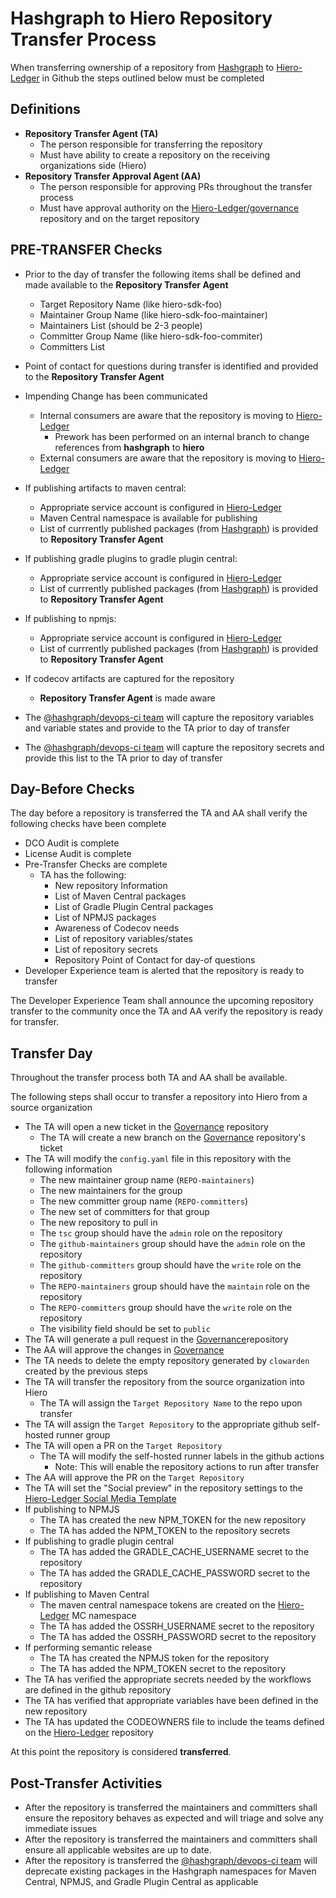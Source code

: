 # Hashgraph to Hiero Repository Transfer Process

When transferring ownership of a repository from [Hashgraph][hashgraph] to [Hiero-Ledger][hiero] in Github the steps outlined below must be completed

## Definitions

- **Repository Transfer Agent (TA)** 
  - The person responsible for transferring the repository
  - Must have ability to create a repository on the receiving organizations side (Hiero)
- **Repository Transfer Approval Agent (AA)**
  - The person responsible for approving PRs throughout the transfer process
  - Must have approval authority on the [Hiero-Ledger/governance][governance] repository and on the target repository

## PRE-TRANSFER Checks

- Prior to the day of transfer the following items shall be defined and made available to the **Repository Transfer Agent**
  - Target Repository Name (like hiero-sdk-foo)
  - Maintainer Group Name (like hiero-sdk-foo-maintainer)
  - Maintainers List (should be 2-3 people)
  - Committer Group Name (like hiero-sdk-foo-commiter)
  - Committers List

- Point of contact for questions during transfer is identified and provided to the **Repository Transfer Agent**

- Impending Change has been communicated
  - Internal consumers are aware that the repository is moving to [Hiero-Ledger][hiero]
    - Prework has been performed on an internal branch to change references from **hashgraph** to **hiero**
  - External consumers are aware that the repository is moving to [Hiero-Ledger][hiero]
 
- If publishing artifacts to maven central:
  - Appropriate service account is configured in [Hiero-Ledger][hiero]
  - Maven Central namespace is available for publishing
  - List of currrently published packages (from [Hashgraph][hashgraph]) is provided to **Repository Transfer Agent**
- If publishing gradle plugins to gradle plugin central:
  - Appropriate service account is configured in [Hiero-Ledger][hiero]
  - List of currrently published packages (from [Hashgraph][hashgraph]) is provided to **Repository Transfer Agent**
- If publishing to npmjs:
  - Appropriate service account is configured in [Hiero-Ledger][hiero]
  - List of currrently published packages (from [Hashgraph][hashgraph]) is provided to **Repository Transfer Agent**
- If codecov artifacts are captured for the repository
  - **Repository Transfer Agent** is made aware

- The [@hashgraph/devops-ci team][devops-ci] will capture the repository variables and variable states and provide to
  the TA prior to day of transfer
- The [@hashgraph/devops-ci team][devops-ci] will capture the repository secrets and provide this list to the TA prior
  to day of transfer

## Day-Before Checks

The day before a repository is transferred the TA and AA shall verify the following checks have been complete

- DCO Audit is complete
- License Audit is complete
- Pre-Transfer Checks are complete
  - TA has the following:
    - New repository Information
    - List of Maven Central packages
    - List of Gradle Plugin Central packages
    - List of NPMJS packages
    - Awareness of Codecov needs
    - List of repository variables/states
    - List of repository secrets
    - Repository Point of Contact for day-of questions
- Developer Experience team is alerted that the repository is ready to transfer

The Developer Experience Team shall announce the upcoming repository transfer to the community once the TA and AA verify
the repository is ready for transfer.

## Transfer Day

Throughout the transfer process both TA and AA shall be available.

The following steps shall occur to transfer a repository into Hiero from a source organization

- The TA will open a new ticket in the [Governance][governance] repository
  - The TA will create a new branch on the [Governance][governance] repository's ticket
- The TA will modify the `config.yaml` file in this repository with the following information
  - The new maintainer group name (`REPO-maintainers`)
  - The new maintainers for the group
  - The new committer group name (`REPO-committers`)
  - The new set of committers for that group
  - The new repository to pull in
  - The `tsc` group should have the `admin` role on the repository
  - The `github-maintainers` group should have the `admin` role on the repository
  - The `github-committers` group should have the `write` role on the repository
  - The `REPO-maintainers` group should have the `maintain` role on the repository
  - The `REPO-committers` group should have the `write` role on the repository
  - The visibility field should be set to `public`
- The TA will generate a pull request in the [Governance][governance]repository
- The AA will approve the changes in [Governance][governance]
- The TA needs to delete the empty repository generated by `clowarden` created by the previous steps
- The TA will transfer the repository from the source organization into Hiero
  - The TA will assign the `Target Repository Name` to the repo upon transfer
- The TA will assign the `Target Repository` to the appropriate github self-hosted runner group
- The TA will open a PR on the `Target Repository`
  - The TA will modify the self-hosted runner labels in the github actions
    - Note: This will enable the repository actions to run after transfer
- The AA will approve the PR on the `Target Repository`
- The TA will set the "Social preview" in the repository settings to the
  [Hiero-Ledger Social Media Template](https://github.com/hiero-ledger/.github/blob/main/resources/social-media-template.png)
- If publishing to NPMJS
  - The TA has created the new NPM_TOKEN for the new repository
  - The TA has added the NPM_TOKEN to the repository secrets
- If publishing to gradle plugin central
  - The TA has added the GRADLE_CACHE_USERNAME secret to the repository
  - The TA has added the GRADLE_CACHE_PASSWORD secret to the repository
- If publishing to Maven Central
  - The maven central namespace tokens are created on the [Hiero-Ledger][hiero] MC namespace
  - The TA has added the OSSRH_USERNAME secret to the repository
  - The TA has added the OSSRH_PASSWORD secret to the repository
- If performing semantic release
  - The TA has created the NPMJS token for the repository
  - The TA has added the NPM_TOKEN secret to the repository
- The TA has verified the appropriate secrets needed by the workflows are defined in the github repository
- The TA has verified that appropriate variables have been defined in the new repository
- The TA has updated the CODEOWNERS file to include the teams defined on the [Hiero-Ledger][hiero] repository

At this point the repository is considered **transferred**.

## Post-Transfer Activities

- After the repository is transferred the maintainers and committers shall ensure the repository behaves
  as expected and will triage and solve any immediate issues
- After the repository is transferred the maintainers and committers shall ensure all applicable websites are up to date.
- After the repository is transferred the [@hashgraph/devops-ci team][devops-ci] will deprecate existing packages
  in the Hashgraph namespaces for Maven Central, NPMJS, and Gradle Plugin Central as applicable

[hiero]:https://github.com/hiero-ledger
[hashgraph]:https://github.com/hashgraph
[governance]:https://github.com/hiero-ledger/governance
[devops-ci]:https://github.com/orgs/hashgraph/teams/devops-ci
